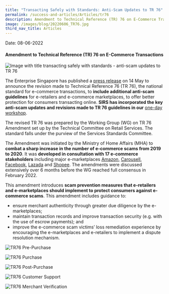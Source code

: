 ```yaml
---
title: "Transacting Safely with Standards: Anti-Scam Updates to TR 76"
permalink: /success-and-articles/Articles/tr76
description: Amendment to Technical Reference (TR) 76 on E-Commerce Transactions
image: /images/blog/20220606_TR76.jpg
third_nav_title: Articles
---
```

Date: 08-06-2022

<h4>Amendment to Technical Reference (TR) 76 on E-Commerce Transactions</h4>

![Image with title transacting safely with standards - anti-scam updates to TR 76](/images/blog/20220606_TR76.jpg)

The Enterprise Singapore has published a [press release](https://www.enterprisesg.gov.sg/-/media/esg/files/media-centre/media-releases/2022/may/mr03022_introduction-of-e-commerce-marketplace-transaction-safety-ratings-and-revised-technical-reference-76-on-e-commerce-transactions.pdf) on 14 May to announce the revision made to Technical Reference 76 (TR 76), the national standard for e-commerce transactions, to **include additional anti-scam guidelines** for e-retailers and e-commerce marketplaces, to offer better protection for consumers transacting online. **SIRS has incorporated the key anti-scam updates and revisions made to TR 76 guidelines in our** [one-day workshop](https://www.sirs.edu.sg/digital-programmes/e-commerce-programmes/best-practices-of-e-commerce-transactions-using-tr76).

The revised TR 76 was prepared by the Working Group (WG) on TR 76 Amendment set up by the Technical Committee on Retail Services. The standard falls under the purview of the Services Standards Committee. 

The Amendment was initiated by the Ministry of Home Affairs (MHA) to **combat a sharp increase in the number of e-commerce scams from 2019 to 2020**. It was **developed in consultation with 17 e-commerce stakeholders** including major e-marketplaces [Amazon](https://www.sirs.edu.sg/digital-programmes/e-commerce-programmes/amazon-global-selling-programme), [Carousell](https://www.sirs.edu.sg/digital-programmes/digital-mentorship-programme/boost-your-business-with-social-commerce), [Facebook](https://www.sirs.edu.sg/digital-programmes/masterclasses-and-workshops/master-facebook-marketing-for-business), [Lazada](https://www.sirs.edu.sg/digital-programmes/e-commerce-programmes/getting-started-on-lazada) and [Shopee](https://www.sirs.edu.sg/digital-programmes/e-commerce-programmes/getting-started-on-shopee). The amendments were discussed extensively over 6 months before the WG reached full consensus in February 2022.

This amendment introduces **scam prevention measures that e-retailers and e-marketplaces should implement to protect consumers against e-commerce scams**. This amendment includes guidance to:

* ensure merchant authenticity through greater due diligence by the e-marketplaces;
* maintain transaction records and improve transaction security (e.g. with the use of escrow payments); and
* improve the e-commerce scam victims’ loss remediation experience by encouraging the e-marketplaces and e-retailers to implement a dispute resolution mechanism.

![TR76 Pre-Purchase](/images/blog/20220606_TR76_2.jpg)

![TR76 Purchase](/images/blog/20220606_TR76_3.jpg)

![TR76 Post-Purchase](/images/blog/20220606_TR76_4.jpg)

![TR76 Customer Support](/images/blog/20220606_TR76_5.jpg)

![TR76 Merchant Verification](/images/blog/20220606_TR76_6.jpg)
